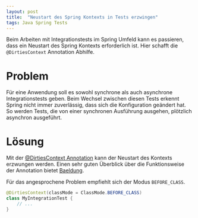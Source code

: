 ```yaml
---
layout: post
title:  "Neustart des Spring Kontexts in Tests erzwingen"
tags: Java Spring Tests
---
```


Beim Arbeiten mit Integrationstests im Spring Umfeld kann es passieren, dass ein Neustart des Spring Kontexts erforderlich ist.
Hier schafft die `@DirtiesContext` Annotation Abhilfe.

# Problem

Für eine Anwendung soll es sowohl synchrone als auch asynchrone Integrationstests geben.
Beim Wechsel zwischen diesen Tests erkennt Spring nicht immer zuverlässig, dass sich die Konfiguration geändert hat.
So werden Tests, die von einer synchronen Ausführung ausgehen, plötzlich asynchron ausgeführt.

# Lösung

Mit der [@DirtiesContext Annotation](https://docs.spring.io/spring/docs/current/javadoc-api/org/springframework/test/annotation/DirtiesContext.html) kann der Neustart des Kontexts erzwungen werden.
Einen sehr guten Überblick über die Funktionsweise der Annotation bietet [Baeldung](https://www.baeldung.com/spring-dirtiescontext).

Für das angesprochene Problem empfiehlt sich der Modus `BEFORE_CLASS`.

```java
@DirtiesContext(classMode = ClassMode.BEFORE_CLASS)
class MyIntegrationTest {
    // ...
}
```
